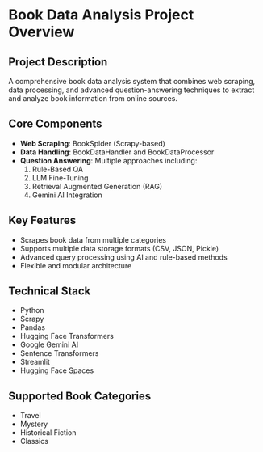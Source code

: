 # Book Data Analysis Project Overview

## Project Description
A comprehensive book data analysis system that combines web scraping, data processing, and advanced question-answering techniques to extract and analyze book information from online sources.

## Core Components
- **Web Scraping**: BookSpider (Scrapy-based)
- **Data Handling**: BookDataHandler and BookDataProcessor
- **Question Answering**: Multiple approaches including:
  1. Rule-Based QA
  2. LLM Fine-Tuning
  3. Retrieval Augmented Generation (RAG)
  4. Gemini AI Integration

## Key Features
- Scrapes book data from multiple categories
- Supports multiple data storage formats (CSV, JSON, Pickle)
- Advanced query processing using AI and rule-based methods
- Flexible and modular architecture

## Technical Stack
- Python
- Scrapy
- Pandas
- Hugging Face Transformers
- Google Gemini AI
- Sentence Transformers
- Streamlit
- Hugging Face Spaces

## Supported Book Categories
- Travel
- Mystery
- Historical Fiction
- Classics